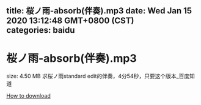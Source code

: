 
title: 桜ノ雨-absorb(伴奏).mp3
date: Wed Jan 15 2020 13:12:48 GMT+0800 (CST)    
categories: baidu
---

# 桜ノ雨-absorb(伴奏).mp3
size: 4.50 MB
 求桜ノ雨standard edit的伴奏，4分54秒，只要这个版本_百度知道
 

[How to download](https://bpcam.bemobtrk.com/go/2ceec3aa-1ca2-46d6-b9ff-aaa5c184517c?jno=161)